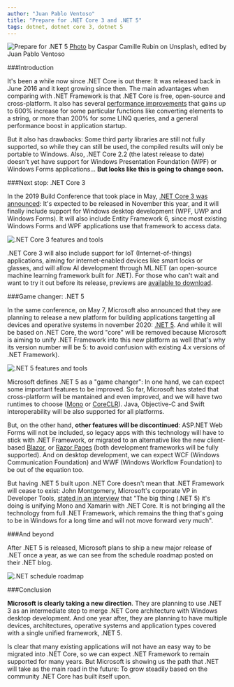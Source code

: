 ```yaml
---
author: "Juan Pablo Ventoso"
title: "Prepare for .NET Core 3 and .NET 5"
tags: dotnet, dotnet core 3, dotnet 5
---
```


<img src="https://raw.githubusercontent.com/juanpabloventoso/end-point-blog/net-5-post/2019/07/31/prepare-for-dotnet-core-3-dotnet-5/dotnet-core-laptop.jpg" alt="Prepare for .NET 5" /> [Photo](https://unsplash.com/photos/fPkvU7RDmCo) by Caspar Camille Rubin on Unsplash, edited by Juan Pablo Ventoso


###Introduction

It's been a while now since .NET Core is out there: It was released back in June 2016 and it kept growing since then. The main advantages when comparing with .NET Framework is that .NET Core is free, open-source and cross-platform. It also has several <a href="https://devblogs.microsoft.com/dotnet/performance-improvements-in-net-core/" target="_blank">performance improvements</a> that gains up to 600% increase for some particular functions like converting elements to a string, or more than 200% for some LINQ queries, and a general performance boost in application startup.

But it also has drawbacks: Some third party libraries are still not fully supported, so while they can still be used, the compiled results will only be portable to Windows. Also, .NET Core 2.2 (the latest release to date) doesn't yet have support for Windows Presentation Foundation (WPF) or Windows Forms applications... <b>But looks like this is going to change soon.</b>


###Next stop: .NET Core 3

In the 2019 Build Conference that took place in May, <a href="https://devblogs.microsoft.com/dotnet/announcing-net-core-3/" target="_blank">.NET Core 3 was announced</a>: It's expected to be released in November this year, and it will finally include support for Windows desktop development (WPF, UWP and Windows Forms). It will also include Entity Framework 6, since most existing Windows Forms and WPF applications use that framework to access data.

![.NET Core 3 features and tools](https://raw.githubusercontent.com/juanpabloventoso/end-point-blog/net-5-post/2019/07/31/prepare-for-dotnet-core-3-dotnet-5/dotnet-3-features.jpg)

.NET Core 3 will also include support for IoT (Internet-of-things) applications, aiming for internet-enabled devices like smart locks or glasses, and will allow AI development through ML.NET (an open-source machine learning framework built for .NET). For those who can't wait and want to try it out before its release, previews are <a href="https://devblogs.microsoft.com/dotnet/announcing-net-core-3-0-preview-7/" target="_blank">available to download</a>.


###Game changer: .NET 5

In the same conference, on May 7, Microsoft also announced that they are planning to release a new platform for building applications targetting all devices and operative systems in november 2020: <a href="https://devblogs.microsoft.com/dotnet/introducing-net-5/" target="_blank">.NET 5</a>. And while it will be based on .NET Core, the word "core" will be removed because Microsoft is aiming to unify .NET Framework into this new platform as well (that's why its version number will be 5: to avoid confusion with existing 4.x versions of .NET Framework).

![.NET 5 features and tools](https://raw.githubusercontent.com/juanpabloventoso/end-point-blog/net-5-post/2019/07/31/prepare-for-dotnet-core-3-dotnet-5/dotnet-5-unified-platform-features.jpg)

Microsoft defines .NET 5 as a "game changer": In one hand, we can expect some important features to be improved. So far, Microsoft has stated that cross-platform will be mantained and even improved, and we will have two runtimes to choose (<a href="https://github.com/mono/mono" target="_blank">Mono</a> or <a href="https://github.com/dotnet/coreclr" target="_blank">CoreCLR</a>). Java, Objective-C and Swift interoperability will be also supported for all platforms.

But, on the other hand, <b>other features will be discontinued</b>: ASP.NET Web Forms will not be included, so legacy apps with this technology will have to stick with .NET Framework, or migrated to an alternative like the new client-based <a href="https://dotnet.microsoft.com/apps/aspnet/web-apps/client" target="_blank">Blazor</a>, or <a href="https://www.endpoint.com/blog/2018/11/20/whats-the-deal-with-asp-net-core-razor-pages" target="_blank">Razor Pages</a> (both development frameworks will be fully supported). And on desktop development, we can expect WCF (Windows Communication Foundation) and WWF (Windows Workflow Foundation) to be out of the equation too.

But having .NET 5 built upon .NET Core doesn't mean that .NET Framework will cease to exist: John Montgomery, Microsoft's corporate VP in Developer Tools, <a href="https://www.theregister.co.uk/2019/05/16/will_net_5_really_unify_microsoft_development_stack/" target="_blank">stated in an interview</a> that "The big thing (.NET 5) it's doing is unifying Mono and Xamarin with .NET Core. It is not bringing all the technology from full .NET Framework, which remains the thing that's going to be in Windows for a long time and will not move forward very much".


###And beyond

After .NET 5 is released, Microsoft plans to ship a new major release of .NET once a year, as we can see from the schedule roadmap posted on their .NET blog.

![.NET schedule roadmap](https://raw.githubusercontent.com/juanpabloventoso/end-point-blog/net-5-post/2019/07/31/prepare-for-dotnet-core-3-dotnet-5/dotnet-schedule-roadmap.jpg)


###Conclusion

<b>Microsoft is clearly taking a new direction</b>. They are planning to use .NET 3 as an intermediate step to merge .NET Core architecture with Windows desktop development. And one year after, they are planning to have multiple devices, architectures, operative systems and application types covered with a single unified framework, .NET 5.

Is clear that many existing applications will not have an easy way to be migrated into .NET Core, so we can expect .NET Framework to remain supported for many years. But Microsoft is showing us the path that .NET will take as the main road in the future: To grow steadily based on the community .NET Core has built itself upon.
